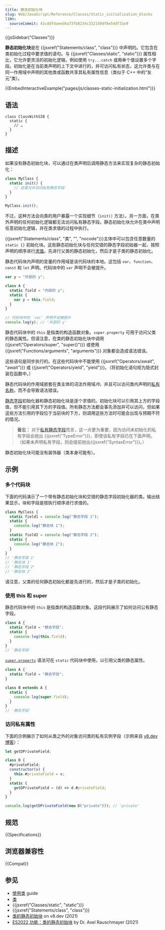 ```yaml
---
title: 静态初始化块
slug: Web/JavaScript/Reference/Classes/Static_initialization_blocks
l10n:
  sourceCommit: 41cddfdaeed4a73fb8234c332150df8e54df31e9
---
```


{{jsSidebar("Classes")}}

**静态初始化块**是在 {{jsxref("Statements/class", "class")}} 中声明的。它包含在类初始化过程中要求值的语句。与 {{jsxref("Classes/static", "static")}} 属性相比，它允许更灵活的初始化逻辑，例如使用 `try...catch` 或用单个值设置多个字段。初始化是在当前类声明的上下文中进行的，并可访问私有状态，这允许类与在同一作用域中声明的其他类或函数共享其私有属性信息（类似于 C++ 中的“友元”类）。

{{EmbedInteractiveExample("pages/js/classes-static-initialization.html")}}

## 语法

```js-nolint
class ClassWithSIB {
  static {
    // …
  }
}
```

## 描述

如果没有静态初始化块，可以通过在类声明后调用静态方法来实现复杂的静态初始化：

```js
class MyClass {
  static init() {
    // 这里允许访问私有静态字段
  }
}

MyClass.init();
```

不过，这种方法会向类的用户暴露一个实现细节（`init()` 方法）。另一方面，在类外声明的任何初始化逻辑都无法访问私有静态字段。静态初始化块允许在类中声明任意初始化逻辑，并在类求值的过程中执行。

{{jsxref("Statements/class", "类", "", "nocode")}}主体中可以包含任意数量的 `static {}` 初始化块。这些静态初始化块与任何交错的静态字段初始器一起，按照声明的顺序进行[求值](/zh-CN/docs/Web/JavaScript/Reference/Classes#求值顺序)。先进行父类的静态初始化，然后才是子类的静态初始化。

静态代码块内声明的变量的作用域是该代码块的本地。这包括 `var`、`function`、`const` 和 `let` 声明。代码块中的 `var` 声明不会被提升。

```js
var y = "外部的 y";

class A {
  static field = "内部的 y";
  static {
    var y = this.field;
  }
}

// 代码块中的 `var` 声明不会被提升
console.log(y); // '外部的 y'
```

静态代码块中的 `this` 是指类的构造函数对象。`super.property` 可用于访问父类的静态属性。但请注意，在类的静态初始化块中调用 {{jsxref("Operators/super", "super()")}} 或使用 {{jsxref("Functions/arguments", "arguments")}} 对象都会造成语法错误。

这些语句是同步执行的。在这些代码块中不能使用 {{jsxref("Operators/await", "await")}} 或 {{jsxref("Operators/yield", "yield")}}。（将初始化语句视为隐式封装在函数中。）

静态代码块的作用域嵌套在类主体的词法作用域*内*，并且可以访问类内声明的[私有名称](/zh-CN/docs/Web/JavaScript/Reference/Classes/Private_properties)，而不会导致语法错误。

[静态字段](/zh-CN/docs/Web/JavaScript/Reference/Classes/static)初始化器和静态初始化块是逐个求值的。初始化块可以引用其上方的字段值，但不能引用其下方的字段值。所有静态方法都会事先添加并可以访问，但如果这些方法引用的字段位于当前块的下方，则调用这些方法时可能会出现与预期不符的情况。

> **备忘：** 对于[私有静态字段](/zh-CN/docs/Web/JavaScript/Reference/Classes/Private_properties)而言，这一点更为重要，因为访问未初始化的私有字段会抛出 {{jsxref("TypeError")}}，即使该私有字段已在下面声明。（如果未声明私有字段，则会提前抛出{{jsxref("SyntaxError")}}。）

静态初始化块可能没有装饰器（类本身可能有）。

## 示例

### 多个代码块

下面的代码演示了一个带有静态初始化块和交错的静态字段初始化器的类。输出结果显示，块和字段是按执行顺序进行求值的。

```js
class MyClass {
  static field1 = console.log("静态字段 1");
  static {
    console.log("静态块 1");
  }
  static field2 = console.log("静态字段 2");
  static {
    console.log("静态块 2");
  }
}
// '静态字段 1'
// '静态块 1'
// '静态字段 2'
// '静态块 2'
```

请注意，父类的任何静态初始化都是先进行的，然后才是子类的初始化。

### 使用 this 和 super

静态代码块中的 `this` 是指类的构造函数对象。这段代码展示了如何访问公有静态字段。

```js
class A {
  static field = "静态字段";
  static {
    console.log(this.field);
  }
}
// '静态字段'
```

[`super.property`](/zh-CN/docs/Web/JavaScript/Reference/Operators/super) 语法可在 `static` 代码块中使用，以引用父类的静态属性。

```js
class A {
  static field = "静态字段";
}

class B extends A {
  static {
    console.log(super.field);
  }
}
// '静态字段'
```

### 访问私有属性

下面的示例展示了如何从类之外的对象访问类的私有实例字段（示例来自 [v8.dev 博客](https://v8.dev/features/class-static-initializer-blocks#access-to-private-fields)）：

```js
let getDPrivateField;

class D {
  #privateField;
  constructor(v) {
    this.#privateField = v;
  }
  static {
    getDPrivateField = (d) => d.#privateField;
  }
}

console.log(getDPrivateField(new D("private"))); // 'private'
```

## 规范

{{Specifications}}

## 浏览器兼容性

{{Compat}}

## 参见

- [使用类](/zh-CN/docs/Web/JavaScript/Guide/Using_classes) guide
- [类](/zh-CN/docs/Web/JavaScript/Reference/Classes)
- {{jsxref("Classes/static", "static")}}
- {{jsxref("Statements/class", "class")}}
- [类的静态初始块](https://v8.dev/features/class-static-initializer-blocks) on v8.dev (2021)
- [ES2022 功能：类的静态初始块](https://2ality.com/2021/09/class-static-block.html) by Dr. Axel Rauschmayer (2021)
